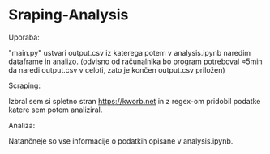 # Sraping-Analysis

Uporaba:

"main.py" ustvari output.csv iz katerega potem v analysis.ipynb naredim dataframe in analizo.
(odvisno od računalnika bo program potreboval ≈5min da naredi output.csv v celoti, zato je končen output.csv priložen)

Scraping:

Izbral sem si spletno stran https://kworb.net in z regex-om pridobil podatke katere sem potem analiziral.

Analiza:

Natančneje so vse informacije o podatkih opisane v analysis.ipynb.


